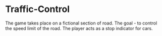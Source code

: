 # Traffic-Control
The game takes place on a fictional section of road. The goal - to control the speed limit of the road. The player acts as a stop indicator for cars.
